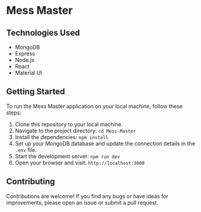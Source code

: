 # Mess Master
<!--  -->


## Technologies Used
- MongoDB
- Express
- Node.js
- React
- Material UI

<!-- ## Key Features
- 
- Admin Tools for Management
- Complaint Addressal System -->

## Getting Started
To run the Mess Master application on your local machine, follow these steps:

1. Clone this repository to your local machine.
2. Navigate to the project directory: `cd Mess-Master`
3. Install the dependencies: `npm install`
4. Set up your MongoDB database and update the connection details in the `.env` file.
5. Start the development server: `npm run dev`
6. Open your browser and visit: `http://localhost:3000`

## Contributing
Contributions are welcome! If you find any bugs or have ideas for improvements, please open an issue or submit a pull request.